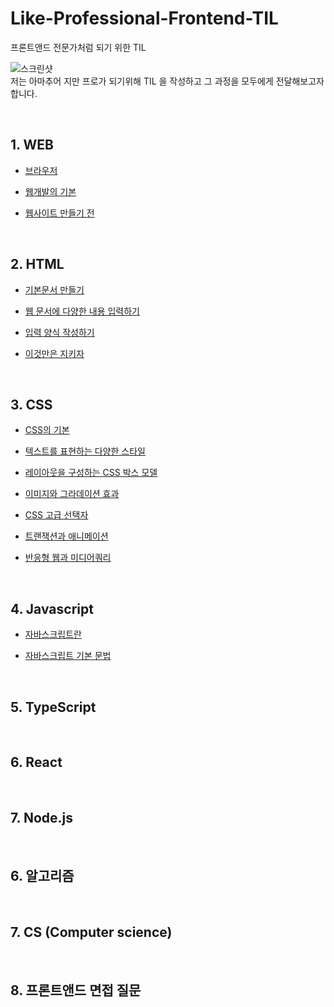 # Like-Professional-Frontend-TIL

프론트앤드 전문가처럼 되기 위한 TIL

![스크린샷](https://user-images.githubusercontent.com/48710889/172058131-ff0f6eb8-3c2b-4b52-b689-a27e94280460.jpg)
<br>
저는 아마추어 지만 프로가 되기위해 TIL 을 작성하고 그 과정을 모두에게 전달해보고자 합니다.

<br>

## 1. WEB

-   [브라우저](https://github.com/realdevelope/Like-Professional-Frontend-TIL/blob/master/Web/%EB%B8%8C%EB%9D%BC%EC%9A%B0%EC%A0%80.md)

-   [웹개발의 기본](https://github.com/realdevelope/Like-Professional-Frontend-TIL/blob/master/Web/%EC%9B%B9%EA%B0%9C%EB%B0%9C%EC%9D%98%20%20%EA%B8%B0%EB%B3%B8.md)

-   [웹사이트 만들기 전](https://github.com/realdevelope/Like-Professional-Frontend-TIL/blob/master/Web/%EC%9B%B9%EC%82%AC%EC%9D%B4%ED%8A%B8%20%EB%A7%8C%EB%93%A4%EA%B8%B0%20%EC%A0%84.md)

<br>

## 2. HTML

-   [기본문서 만들기](https://github.com/realdevelope/Like-Professional-Frontend-TIL/blob/master/HTML/%EA%B8%B0%EB%B3%B8%EB%AC%B8%EC%84%9C%EB%A7%8C%EB%93%A4%EA%B8%B0.md)

-   [웹 문서에 다양한 내용 입력하기](https://github.com/realdevelope/Like-Professional-Frontend-TIL/blob/master/HTML/%EC%9B%B9%20%EB%AC%B8%EC%84%9C%EC%97%90%20%EB%8B%A4%EC%96%91%ED%95%9C%20%EB%82%B4%EC%9A%A9%20%EC%9E%85%EB%A0%A5%ED%95%98%EA%B8%B0.md)

-   [입력 양식 작성하기](https://github.com/realdevelope/Like-Professional-Frontend-TIL/blob/master/HTML/%EC%9E%85%EB%A0%A5%20%EC%96%91%EC%8B%9D%20%EC%9E%91%EC%84%B1%ED%95%98%EA%B8%B0.md)

-   [이것만은 지키자](https://github.com/realdevelope/Like-Professional-Frontend-TIL/blob/master/HTML/%EC%9D%B4%EA%B2%83%EB%A7%8C%EC%9D%80%20%EC%A7%80%ED%82%A4%EC%9E%90.md)

<br>

## 3. CSS

-   [CSS의 기본](https://github.com/kebin0613/Like-Professional-Frontend-TIL/blob/master/CSS/CSS%EC%9D%98%20%EA%B8%B0%EB%B3%B8.md)

-   [텍스트를 표현하는 다양한 스타일](https://github.com/kebin0613/Like-Professional-Frontend-TIL/blob/master/CSS/%ED%85%8D%EC%8A%A4%ED%8A%B8%EB%A5%BC%20%ED%91%9C%ED%98%84%ED%95%98%EB%8A%94%20%EB%8B%A4%EC%96%91%ED%95%9C%20%EC%8A%A4%ED%83%80%EC%9D%BC.md)

-   [레이아웃을 구성하는 CSS 박스 모델](https://github.com/kebin0613/Like-Professional-Frontend-TIL/blob/master/CSS/%EB%A0%88%EC%9D%B4%EC%95%84%EC%9B%83%EC%9D%84%20%EA%B5%AC%EC%84%B1%ED%95%98%EB%8A%94%20CSS%20%EB%B0%95%EC%8A%A4%20%EB%AA%A8%EB%8D%B8.md)

-   [이미지와 그라데이션 효과](https://github.com/kebin0613/Like-Professional-Frontend-TIL/blob/master/CSS/%EC%9D%B4%EB%AF%B8%EC%A7%80%EC%99%80%20%EA%B7%B8%EB%9D%BC%EB%8D%B0%EC%9D%B4%EC%85%98%20%ED%9A%A8%EA%B3%BC.md)

-   [CSS 고급 선택자](https://github.com/kebin0613/Like-Professional-Frontend-TIL/blob/master/CSS/CSS%20%EA%B3%A0%EA%B8%89%20%EC%84%A0%ED%83%9D%EC%9E%90.md)

-   [트랜잭션과 애니메이션](https://github.com/kebin0613/Like-Professional-Frontend-TIL/tree/master/CSS)

-   [반응형 웹과 미디어쿼리](https://github.com/kebin0613/Like-Professional-Frontend-TIL/blob/master/CSS/%EB%B0%98%EC%9D%91%ED%98%95%20%EC%9B%B9%EA%B3%BC%20%EB%AF%B8%EB%94%94%EC%96%B4%EC%BF%BC%EB%A6%AC.md)

<br>

## 4. Javascript

-   [자바스크립트란](https://github.com/realdevelope/Like-Professional-Frontend-TIL/blob/master/Javascript/%EC%9E%90%EB%B0%94%EC%8A%A4%ED%81%AC%EB%A6%BD%ED%8A%B8%EB%9E%80.md)

-   [자바스크립트 기본 문법](https://github.com/realdevelope/Like-Professional-Frontend-TIL/blob/master/Javascript/%EC%9E%90%EB%B0%94%EC%8A%A4%ED%81%AC%EB%A6%BD%ED%8A%B8_%EA%B8%B0%EB%B3%B8%EB%AC%B8%EB%B2%95.md)

<br>

## 5. TypeScript

<br>

## 6. React

<br>

## 7. Node.js

<br>

## 6. 알고리즘

<br>

## 7. CS (Computer science)

<br>

## 8. 프론트앤드 면접 질문
